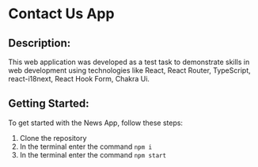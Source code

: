 # Contact Us App

## Description:
This web application was developed as a test task to demonstrate skills in web development using technologies like React, React Router, TypeScript, react-i18next, React Hook Form, Chakra Ui. 

## Getting Started:
To get started with the News App, follow these steps:
1. Clone the repository
2. In the terminal enter the command `npm i`
3. In the terminal enter the command `npm start`



